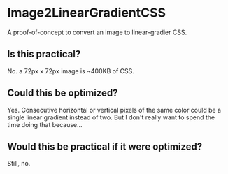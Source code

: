 # Image2LinearGradientCSS
A proof-of-concept to convert an image to linear-gradier CSS.

## Is this practical?
No. a 72px x 72px image is ~400KB of CSS.

## Could this be optimized?
Yes. Consecutive horizontal or vertical pixels of the same color could be a single linear gradient instead of two. But I don't really want to spend the time doing that because...

## Would this be practical if it were optimized?
Still, no.
